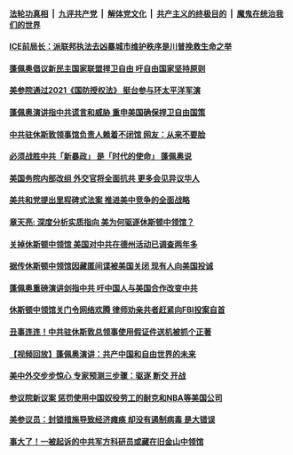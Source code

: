 

####  [法轮功真相](../../../../basic/blob/master/README.md?t=07242031) &nbsp;|&nbsp; [九评共产党](../../../../9ping.md/blob/master/README.md?t=07242031) &nbsp;|&nbsp; [解体党文化](../../../../jtdwh.md/blob/master/README.md?t=07242031)  &nbsp;|&nbsp; [共产主义的终极目的](../../../../gczydzjmd.md/blob/master/README.md?t=07242031) &nbsp;|&nbsp; [魔鬼在统治我们的世界](../../../../mgztzwmdsj.md/blob/master/README.md?t=07242031) 

#### [ICE前局长：派联邦执法去凶暴城市维护秩序是川普挽救生命之举](../pages/soh6/404251.md?t=07242031) 
#### [蓬佩奥倡议新民主国家联盟捍卫自由 吁自由国家坚持原则](../pages/soh6/404197.md?t=07242031) 
#### [美参院通过2021《国防授权法》 挺台参与环太平洋军演](../pages/soh6/404131.md?t=07242031) 
#### [蓬佩奥演讲指中共谎言和威胁 重申美国确保捍卫自由国策](../pages/soh6/404167.md?t=07242031) 
#### [中共驻休斯敦领事馆负责人赖着不闭馆 网友：从来不要脸](../pages/soh6/404164.md?t=07242031) 
#### [必须战胜中共「新暴政」 是「时代的使命」   蓬佩奥说](../pages/soh6/404089.md?t=07242031) 
#### [美国务院内部改组 外交官将全面抗共 更多会见异议华人](../pages/soh6/404035.md?t=07242031) 
#### [美共和党提出里程碑式法案 推进美中竞争的全面战略](../pages/soh6/404008.md?t=07242031) 
#### [章天亮: 深度分析实质指向 美为何驱逐休斯顿中领馆？](../pages/soh6/404032.md?t=07242031) 
#### [关掉休斯顿中领馆  美国对中共在德州活动已调查两年多](../pages/soh6/404023.md?t=07242031) 
#### [据传休斯顿中领馆因藏匿间谍被美国关闭 现有人向美国投诚](../pages/soh6/404011.md?t=07242031) 
#### [蓬佩奥重磅演讲剑指中共 吁中国人与美国合作改变中共](../pages/soh6/403993.md?t=07242031) 
#### [休斯顿中领馆关门令网络欢腾 律师劝亲共者赶紧向FBI投案自首](../pages/soh6/403981.md?t=07242031) 
#### [丑事连连！中共驻休斯敦总领事使用假证件送机被抓个正著](../pages/soh6/403972.md?t=07242031) 
#### [【视频回放】蓬佩奥演讲：共产中国和自由世界的未来](../pages/soh6/403951.md?t=07242031) 
#### [美中外交步步惊心 专家预测三步骤：驱逐 断交 开战](../pages/soh6/403846.md?t=07242031) 
#### [参议院新议案 惩罚使用中国奴役劳工的耐克和NBA等美国公司](../pages/soh6/403852.md?t=07242031) 
#### [美参议员：封锁措施导致经济瘫痪 却没有遏制病毒 是大错误](../pages/soh6/403726.md?t=07242031) 
#### [事大了！一被起诉的中共军方科研员或藏在旧金山中领馆](../pages/soh6/403732.md?t=07242031) 
